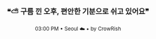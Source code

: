 <div align="center">

<br>

<h3>❝⛅ 구름 낀 오후, 편안한 기분으로 쉬고 있어요❞</h3>

<sub>03:00 PM • Seoul ☁️ • by CrowRish</sub>

<br>

</div>